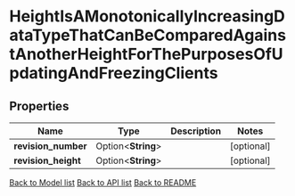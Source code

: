# HeightIsAMonotonicallyIncreasingDataTypeThatCanBeComparedAgainstAnotherHeightForThePurposesOfUpdatingAndFreezingClients

## Properties

Name | Type | Description | Notes
------------ | ------------- | ------------- | -------------
**revision_number** | Option<**String**> |  | [optional]
**revision_height** | Option<**String**> |  | [optional]

[Back to Model list](../README.md#documentation-for-models) [Back to API list](../README.md#documentation-for-api-endpoints) [Back to README](../README.md)


